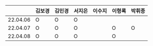|          | 김보경  | 김민경  | 서지은  |  이수지 | 이형록 | 박휘종 |
|----------|-------|--------|-------|--------|------|-------|
| 22.04.06 |   O   |    O   |   O   |        |      |       |
| 22.04.07 |   O   |    O   |   O   |        |   O  |   O   |
| 22.04.08 |   O   |    O   |   O   |        |   O  |       |

